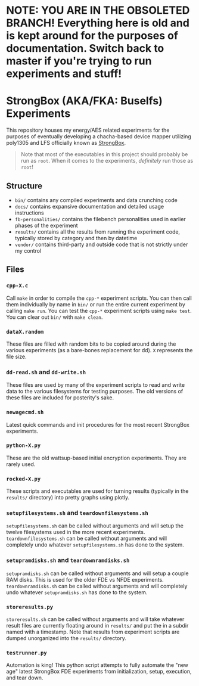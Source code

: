 # NOTE: **YOU ARE IN THE OBSOLETED BRANCH!** Everything here is old and is kept around for the purposes of documentation. Switch back to master if you're trying to run experiments and stuff!

# StrongBox (AKA/FKA: Buselfs) Experiments

This repository houses my energy/AES related experiments for the purposes of eventually developing a chacha-based device mapper utilizing poly1305 and LFS officially known
as [StrongBox](https://git.xunn.io/research/buselfs).

> Note that most of the executables in this project should probably be run as `root`. When it comes to the experiments, *definitely* run those as `root`!

## Structure

* `bin/` contains any compiled experiments and data crunching code
* `docs/` contains expansive documentation and detailed usage instructions
* `fb-personalities/` contains the filebench personalities used in earlier phases of the experiment
* `results/` contains all the results from running the experiment code, typically stored by category and then by datetime
* `vendor/` contains third-party and outside code that is not strictly under my control

## Files

### `cpp-X.c`

Call `make` in order to compile the `cpp-*` experiment scripts. You can then call them individually by name in `bin/` or run the entire current experiment by calling `make run`. You can test the `cpp-*` experiment scripts using `make test`. You can clear out `bin/` with `make clean`.

### `dataX.random`

These files are filled with random bits to be copied around during the various experiments (as a bare-bones replacement for dd). `X` represents the file size.

### `dd-read.sh` and `dd-write.sh`

These files are used by many of the experiment scripts to read and write data to the various filesystems for testing purposes. The old versions of these files are included for posterity's sake.

### `newagecmd.sh`

Latest quick commands and init procedures for the most recent StrongBox experiments.

### `python-X.py`

These are the old wattsup-based initial encryption experiments. They are rarely used.

### `rocked-X.py`

These scripts and executables are used for turning results (typically in the `results/` directory) into pretty graphs using plotly.

### `setupfilesystems.sh` and `teardownfilesystems.sh`

`setupfilesystems.sh` can be called without arguments and will setup the twelve filesystems used in the more recent experiments. `teardownfilesystems.sh` can be called without arguments and will completely undo whatever `setupfilesystems.sh` has done to the system.

### `setupramdisks.sh` and `teardownramdisks.sh`

`setupramdisks.sh` can be called without arguments and will setup a couple RAM disks. This is used for the older FDE vs NFDE experiments. `teardownramdisks.sh` can be called without arguments and will completely undo whatever `setupramdisks.sh` has done to the system.

### `storeresults.py`

`storeresults.sh` can be called without arguments and will take whatever result files are currently floating around in `results/` and put the in a subdir named with a timestamp. Note that results from experiment scripts are dumped unorganized into the `results/` directory.

### `testrunner.py`

Automation is king! This python script attempts to fully automate the "new age" latest StrongBox FDE experiments from initialization, setup, execution, and tear down.

